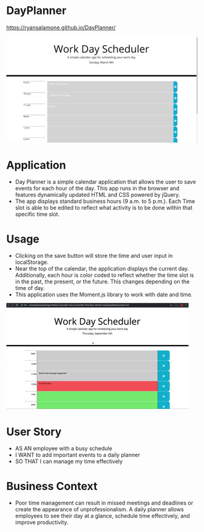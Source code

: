 # DayPlanner

 https://ryansalamone.github.io/DayPlanner/

![alt text](planner.png "Day Planner")



# Application

- Day Planner is a simple calendar application that allows the user to save events for each hour of the day. This app runs in the browser and features dynamically updated HTML and CSS powered by jQuery.
- The app displays standard business hours (9 a.m. to 5 p.m.). Each Time slot is able to be edited to reflect what activity is to be done within that specific time slot.



# Usage
- Clicking on the save button will store the time and user input in localStorage.
- Near the top of the calendar, the application displays the current day. Additionally, each hour is color coded to reflect whether the time slot is in the past, the present, or the future. This changes depending on the time of day.
- This application uses the Moment.js library to work with date and time.

![alt text](05-Third-Party-APIs-homework-demo.gif "Day Planner Gif")


# User Story
- AS AN employee with a busy schedule
- I WANT to add important events to a daily planner
- SO THAT I can manage my time effectively

# Business Context
- Poor time management can result in missed meetings and deadlines or create the appearance of unprofessionalism. A daily planner allows employees to see their day at a glance, schedule time effectively, and improve productivity.
